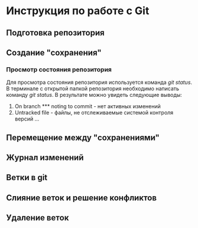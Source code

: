 # Инструкция по работе с Git

## Подготовка репозитория

## Создание "сохранения"

### Просмотр состояния репозитория
Для просмотра состояния репозитория используется команда *git status*. В терминале с открытой папкой репозитория необходимо написать команду *git status*. В результате можно увидеть следующие выводы:
1. On branch *** noting to commit - нет активных изменений
2. Untracked file - файлы, не отслеживаемые системой контроля версий
...

## Перемещение между "сохранениями"

## Журнал изменений

## Ветки в git

## Слияние веток и решение конфликтов

## Удаление веток